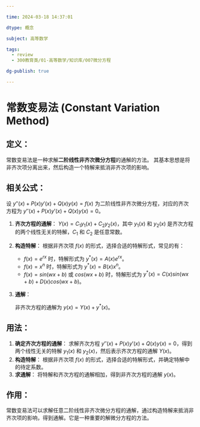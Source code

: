```yaml
---

time: 2024-03-18 14:37:01

dtype: 概念

subject: 高等数学

tags:
  - review
  - 300教育类/01-高等数学/知识库/007微分方程

dg-publish: true

---
```


# **常数变易法 (Constant Variation Method)**

## **定义**：

常数变易法是一种求解**二阶线性非齐次微分方程**的通解的方法。
其基本思想是将非齐次项分离出来，然后构造一个特解来抵消非齐次项的影响。

## **相关公式**：

设 $y''(x) + P(x)y'(x) + Q(x)y(x) = f(x)$ 为二阶线性非齐次微分方程，对应的齐次方程为 $y''(x) + P(x)y'(x) + Q(x)y(x) = 0$。
1. **齐次方程的通解**：
   $Y(x) = C_1y_1(x) + C_2y_2(x)$，其中 $y_1(x)$ 和 $y_2(x)$ 是齐次方程的两个线性无关的特解，$C_1$ 和 $C_2$ 是任意常数。
2. **构造特解**：
   根据非齐次项 $f(x)$ 的形式，选择合适的特解形式，常见的有：
   - $f(x) = e^{rx}$ 时，特解形式为 $y^*(x) = A(x)e^{rx}$。
   - $f(x) = x^n$ 时，特解形式为 $y^*(x) = B(x)x^n$。
   - $f(x) = sin(wx+b)$ 或 $cos(wx+b)$ 时，特解形式为 $y^*(x) = C(x)sin(wx+b) + D(x)cos(wx+b)$。
3. **通解**：

   非齐次方程的通解为 $y(x) = Y(x) + y^*(x)$。

## **用法**：
1. **确定齐次方程的通解**：
   求解齐次方程 $y''(x) + P(x)y'(x) + Q(x)y(x) = 0$，得到两个线性无关的特解 $y_1(x)$ 和 $y_2(x)$，然后表示齐次方程的通解 $Y(x)$。
2. **构造特解**：
   根据非齐次项 $f(x)$ 的形式，选择合适的特解形式，并确定特解中的待定系数。
3. **求通解**：
   将特解和齐次方程的通解相加，得到非齐次方程的通解 $y(x)$。

## **作用**：

常数变易法可以求解任意二阶线性非齐次微分方程的通解，通过构造特解来抵消非齐次项的影响，得到通解。它是一种重要的解微分方程的方法。

